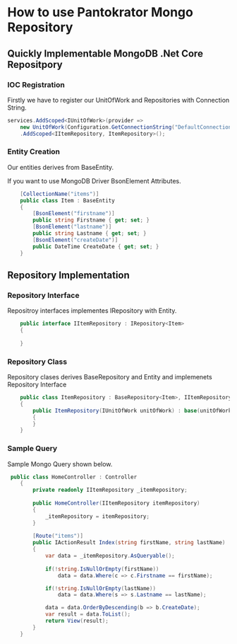 # How to use Pantokrator Mongo Repository

## Quickly Implementable MongoDB .Net Core Repositpory

### IOC Registration
Firstly we have to register our UnitOfWork and Repositories with Connection String.

```cs
services.AddScoped<IUnitOfWork>(provider =>
    new UnitOfWork(Configuration.GetConnectionString("DefaultConnection")))
    .AddScoped<IItemRepository, ItemRepository>();
```


### Entity Creation

Our entities derives from BaseEntity.

If you want to use MongoDB Driver BsonElement Attributes.

```cs    
    [CollectionName("items")]
    public class Item : BaseEntity
    {    
        [BsonElement("firstname")]
        public string Firstname { get; set; }
        [BsonElement("lastname")]
        public string Lastname { get; set; }
        [BsonElement("createDate")]
        public DateTime CreateDate { get; set; }
    }
```
    
        
## Repository Implementation

### Repository Interface

Repositroy interfaces implementes IRepository with Entity.    
```cs        
    public interface IItemRepository : IRepository<Item>
    {
    
    }
```    
    
### Repository Class

Repository clases derives BaseRepository and Entity and implemenets Repository Interface
    
```cs       
    public class ItemRepository : BaseRepository<Item>, IItemRepository
    {
        public ItemRepository(IUnitOfWork unitOfWork) : base(unitOfWork)
        {
        }
    }
```    
    

### Sample Query

Sample Mongo Query shown below.

```cs       
 public class HomeController : Controller
    {
        private readonly IItemRepository _itemRepository;
                
        public HomeController(IItemRepository itemRepository)
        {
            _itemRepository = itemRepository;                        
        }
        
        [Route("items")]
        public IActionResult Index(string firstName, string lastName)
        {            
            var data = _itemRepository.AsQueryable();
          
            if(!string.IsNullOrEmpty(firstName))
                data = data.Where(c => c.Firstname == firstName);

            if(!string.IsNullOrEmpty(lastName))
                data = data.Where(s => s.Lastname == lastName);

            data = data.OrderByDescending(b => b.CreateDate);
            var result = data.ToList();            
            return View(result);
        }        
    }    
```        

